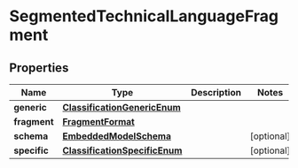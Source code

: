 
# SegmentedTechnicalLanguageFragment

## Properties
Name | Type | Description | Notes
------------ | ------------- | ------------- | -------------
**generic** | [**ClassificationGenericEnum**](ClassificationGenericEnum.md) |  | 
**fragment** | [**FragmentFormat**](FragmentFormat.md) |  | 
**schema** | [**EmbeddedModelSchema**](EmbeddedModelSchema.md) |  |  [optional]
**specific** | [**ClassificationSpecificEnum**](ClassificationSpecificEnum.md) |  |  [optional]



